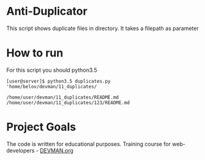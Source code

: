 # Anti-Duplicator

This script shows duplicate files in directory. It takes a filepath as parameter

# How to run
For this script you should python3.5
```
[user@server]$ python3.5 duplicates.py 'home/belov/devman/11_duplicates/

/home/user/devman/11_duplicates/README.md
/home/user/devman/11_duplicates/123/README.md

```

# Project Goals

The code is written for educational purposes. Training course for web-developers - [DEVMAN.org](https://devman.org)
